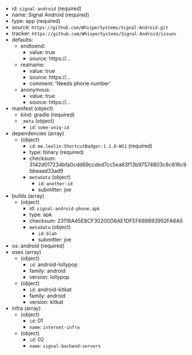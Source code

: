 - id: `signal-android` (required)
- name: Signal Android (required)
- type: app (required)
- source: `https://github.com/WhisperSystems/Signal-Android.git`
- tracker: `https://github.com/WhisperSystems/Signal-Android/issues`
- defaults:
   - endtoend: 
     - value: true
     - source: https://...
   - realname: 
     - value: true
     - source: https://...
     - comment: 'Needs phone number'
   - anonymous: 
     - value: true
     - source: https://...
- manifest (object)
    - kind: gradle (required)
    - `_meta` (object)
        - `id`: `some-uniq-id`
- dependencies (array)
    - (object)
        - `id`: `me.leolin:ShortcutBadger:1.1.0-WS1` (required)
        - type: binary (required)
        - checksum: 3142d017234bfa0cdd69ccded7cc5ea63f13b97574803c8c616c9bbeaad33ad9
        - `metadata` (object)
            - `id`: `another-id`
            - submitter: joe
- builds (array)
    - (object)
        - id: `signal-android-phone.apk`
        - type: apk
        - checksum: 23118A45E8CF30200D6AE1DFEF689893952FA6A5
        - `metadata` (object)
            - `id`: `blah`
            - submitter: joe
- os: android (required)
- oses (array)
    - (object)
        - `id`: android-lollypop
        - family: android
        - version: lollypop 
    - (object)
        - `id`: android-kitkat
        - family: android
        - version: kitkat
- infra (array)
    - (object)
        - `id`: 01
        - `name`: `internet-infra`
    - (object)
        - `id`: 02
        - `name`: `signal-backend-servers`